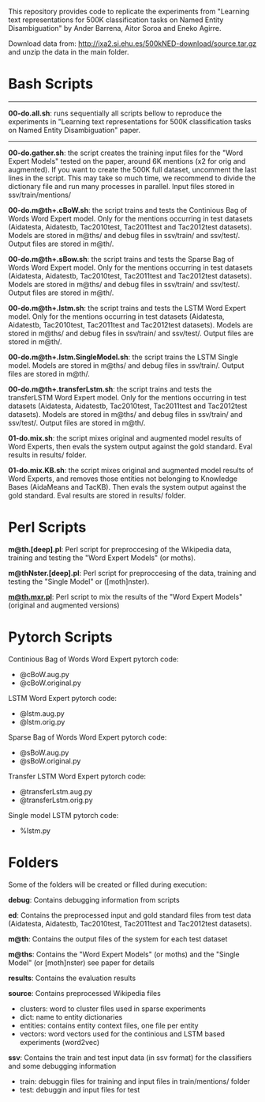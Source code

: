 
This repository provides code to replicate the experiments from
"Learning text representations for 500K classification tasks on Named
Entity Disambiguation" by Ander Barrena, Aitor Soroa and Eneko Agirre.

Download data from:
http://ixa2.si.ehu.es/500kNED-download/source.tar.gz and unzip the
data in the main folder.

# **Bash Scripts**

 ************************************************************************
 **00-do.all.sh**: runs sequentially all scripts bellow to reproduce the
 experiments in "Learning text representations for 500K classification
 tasks on Named Entity Disambiguation" paper.
 ************************************************************************

 **00-do.gather.sh**: the script creates the training input files for
 the "Word Expert Models" tested on the paper, around 6K mentions (x2
 for orig and augmented). If you want to create the 500K full dataset,
 uncomment the last lines in the script. This may take so much time,
 we recommend to divide the dictionary file and run many processes in
 parallel. Input files stored in ssv/train/mentions/

 **00-do.m@th+.cBoW.sh**: the script trains and tests the Continious Bag
 of Words Word Expert model. Only for the mentions occurring in test
 datasets (Aidatesta, Aidatestb, Tac2010test, Tac2011test and
 Tac2012test datasets). Models are stored in m@ths/ and debug files in
 ssv/train/ and ssv/test/. Output files are stored in m@th/.

 **00-do.m@th+.sBow.sh**: the script trains and tests the Sparse Bag of
 Words Word Expert model. Only for the mentions occurring in test
 datasets (Aidatesta, Aidatestb, Tac2010test, Tac2011test and
 Tac2012test datasets). Models are stored in m@ths/ and debug files in
 ssv/train/ and ssv/test/. Output files are stored in m@th/.

 **00-do.m@th+.lstm.sh**: the script trains and tests the LSTM Word Expert
 model. Only for the mentions occurring in test datasets (Aidatesta,
 Aidatestb, Tac2010test, Tac2011test and Tac2012test datasets). Models
 are stored in m@ths/ and debug files in ssv/train/ and
 ssv/test/. Output files are stored in m@th/.

 **00-do.m@th+.lstm.SingleModel.sh**: the script trains the LSTM
 Single model. Models are stored in m@ths/ and debug files in
 ssv/train/. Output files are stored in m@th/.

 **00-do.m@th+.transferLstm.sh**: the script trains and tests the
 transferLSTM Word Expert model. Only for the mentions occurring in
 test datasets (Aidatesta, Aidatestb, Tac2010test, Tac2011test and
 Tac2012test datasets). Models are stored in m@ths/ and debug files in
 ssv/train/ and ssv/test/. Output files are stored in m@th/.
 
 **01-do.mix.sh**: the script mixes original and augmented model results
 of Word Experts, then evals the system output against the gold
 standard. Eval results in results/ folder.

 **01-do.mix.KB.sh**: the script mixes original and augmented model
 results of Word Experts, and removes those entities not belonging to
 Knowledge Bases (AidaMeans and TacKB). Then evals the system output
 against the gold standard. Eval results are stored in results/
 folder.

# **Perl Scripts** 

 **m@th.[deep].pl**: Perl script for preproccesing of the Wikipedia data,
 training and testing the "Word Expert Models" (or moths).

 **m@thNster.[deep].pl**: Perl script for preproccesing of the data,
 training and testing the "Single Model" or ([moth]nster).

 **m@th.mxr.pl**: Perl script to mix the results of the "Word Expert
 Models" (original and augmented versions)

# **Pytorch Scripts**

 Continious Bag of Words Word Expert pytorch code:			       
  - @cBoW.aug.py 
  - @cBoW.original.py

 LSTM Word Expert pytorch code:			       
  - @lstm.aug.py
  - @lstm.orig.py

 Sparse Bag of Words Word Expert pytorch code:			       
  - @sBoW.aug.py
  - @sBoW.original.py

 Transfer LSTM Word Expert pytorch code:
  - @transferLstm.aug.py
  - @transferLstm.orig.py

 Single model LSTM pytorch code:
  - %lstm.py

# **Folders**
 
 Some of the folders will be created or filled during execution:

  **debug**: Contains debugging information from scripts

 **ed**: Contains the preprocessed input and gold standard files from test
 data (Aidatesta, Aidatestb, Tac2010test, Tac2011test and Tac2012test
 datasets).

 **m@th**: Contains the output files of the system for each test dataset

 **m@ths**: Contains the "Word Expert Models" (or moths) and the "Single
 Model" (or [moth]nster) see paper for details

 **results**: Contains the evaluation results

 **source**: Contains preprocessed Wikipedia files
  - clusters: word to cluster files used in sparse experiments
  - dict: name to entity dictionaries
  - entities: contains entity context files, one file per entity
  - vectors: word vectors used for the continious and LSTM based
    experiments (word2vec)

 **ssv**: Contains the train and test input data (in ssv format) for
 the classifiers and some debugging information

  - train: debuggin files for training and input files in
    train/mentions/ folder
  - test: debuggin and input files for test

